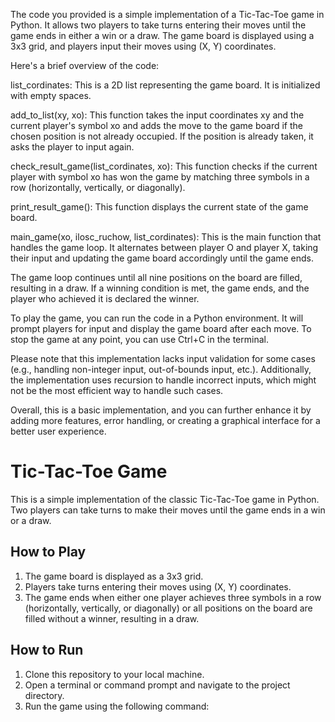 The code you provided is a simple implementation of a Tic-Tac-Toe game in Python. It allows two players to take turns entering their moves until the game ends in either a win or a draw. The game board is displayed using a 3x3 grid, and players input their moves using (X, Y) coordinates.

Here's a brief overview of the code:

list_cordinates: This is a 2D list representing the game board. It is initialized with empty spaces.

add_to_list(xy, xo): This function takes the input coordinates xy and the current player's symbol xo and adds the move to the game board if the chosen position is not already occupied. If the position is already taken, it asks the player to input again.

check_result_game(list_cordinates, xo): This function checks if the current player with symbol xo has won the game by matching three symbols in a row (horizontally, vertically, or diagonally).

print_result_game(): This function displays the current state of the game board.

main_game(xo, ilosc_ruchow, list_cordinates): This is the main function that handles the game loop. It alternates between player O and player X, taking their input and updating the game board accordingly until the game ends.

The game loop continues until all nine positions on the board are filled, resulting in a draw. If a winning condition is met, the game ends, and the player who achieved it is declared the winner.

To play the game, you can run the code in a Python environment. It will prompt players for input and display the game board after each move. To stop the game at any point, you can use Ctrl+C in the terminal.

Please note that this implementation lacks input validation for some cases (e.g., handling non-integer input, out-of-bounds input, etc.). Additionally, the implementation uses recursion to handle incorrect inputs, which might not be the most efficient way to handle such cases.

Overall, this is a basic implementation, and you can further enhance it by adding more features, error handling, or creating a graphical interface for a better user experience.



# Tic-Tac-Toe Game

This is a simple implementation of the classic Tic-Tac-Toe game in Python. Two players can take turns to make their moves until the game ends in a win or a draw.

## How to Play

1. The game board is displayed as a 3x3 grid.
2. Players take turns entering their moves using (X, Y) coordinates.
3. The game ends when either one player achieves three symbols in a row (horizontally, vertically, or diagonally) or all positions on the board are filled without a winner, resulting in a draw.

## How to Run

1. Clone this repository to your local machine.
2. Open a terminal or command prompt and navigate to the project directory.
3. Run the game using the following command:

```bash

